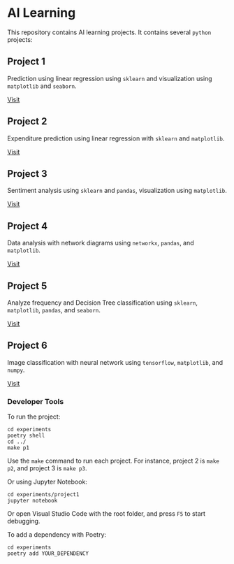 # AI Learning

This repository contains AI learning projects. It contains several `python` projects:

## Project 1

Prediction using linear regression using `sklearn` and visualization using `matplotlib` and `seaborn`.

[Visit](./experiments/project1/README.md)

## Project 2

Expenditure prediction using linear regression with `sklearn` and `matplotlib`.

[Visit](./experiments/project2/README.md)

## Project 3

Sentiment analysis using `sklearn` and `pandas`, visualization using `matplotlib`.

[Visit](./experiments/project3/README.md)

## Project 4

Data analysis with network diagrams using `networkx`, `pandas`, and `matplotlib`.

[Visit](./experiments/project4/README.md)

## Project 5

Analyze frequency and Decision Tree classification using `sklearn`, `matplotlib`, `pandas`, and `seaborn`.

[Visit](./experiments/project5/README.md)

## Project 6

Image classification with neural network using `tensorflow`, `matplotlib`, and `numpy`.

[Visit](./experiments/project6/README.md)

### Developer Tools

To run the project:

```shell
cd experiments
poetry shell
cd ../
make p1
```

Use the `make` command to run each project. For instance, project 2 is `make p2`, and project 3 is `make p3`.

Or using Jupyter Notebook:

```shell
cd experiments/project1
jupyter notebook
```

Or open Visual Studio Code with the root folder, and press `F5` to start debugging.

To add a dependency with Poetry:

```shell
cd experiments
poetry add YOUR_DEPENDENCY
```
